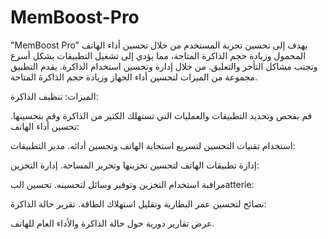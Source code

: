 # MemBoost-Pro
"MemBoost Pro" يهدف إلى تحسين تجربة المستخدم من خلال تحسين أداء الهاتف المحمول وزيادة حجم الذاكرة المتاحة، مما يؤدي إلى تشغيل التطبيقات بشكل أسرع وتجنب مشاكل التأخر والتعليق.
 من خلال إدارة وتحسين استخدام الذاكرة. يقدم التطبيق مجموعة من الميزات لتحسين أداء الجهاز وزيادة حجم الذاكرة المتاحة.

الميزات:
تنظيف الذاكرة:

قم بفحص وتحديد التطبيقات والعمليات التي تستهلك الكثير من الذاكرة وقم بتحسينها.
تحسين أداء الهاتف:

استخدام تقنيات التحسين لتسريع استجابة الهاتف وتحسين أدائه.
مدير التطبيقات:

إدارة تطبيقات الهاتف لتحسين تخزينها وتحرير المساحة.
إدارة التخزين:

مراقبة استخدام التخزين وتوفير وسائل لتحسينه.
تحسين البatterie:

نصائح لتحسين عمر البطارية وتقليل استهلاك الطاقة.
تقرير حالة الذاكرة:

عرض تقارير دورية حول حالة الذاكرة والأداء العام للهاتف.
